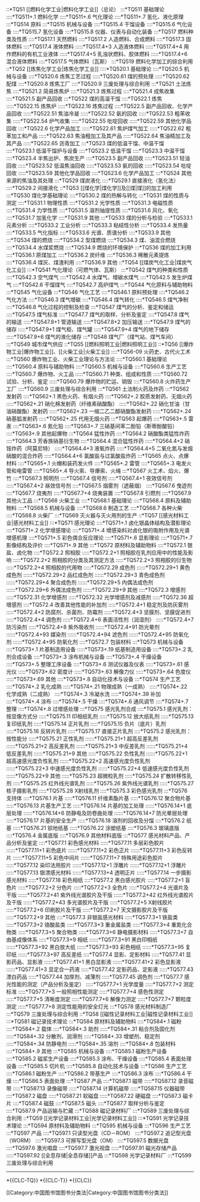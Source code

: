 ::*TQ51 [[燃料化学工业|燃料化学工业]]（总论）
:::*TQ511 基础理论
::::*TQ511+.1 燃料化学
::::*TQ511+.6 气化理论
::::*TQ511+.7 氢化、液化原理
:::*TQ514 原料
:::*TQ515 机械与设备
::::*TQ515.4 干馏设备
::::*TQ515.6 气化设备
::::*TQ515.7 氢化设备
::::*TQ515.8 仪器、仪表与自动化装备
:::*TQ517 燃料种类及性质
::::*TQ517.1 天然燃料
::::*TQ517.2 人造燃料、合成燃料
::::*TQ517.3 固体燃料
::::*TQ517.4 液体燃料
:::::*TQ517.4+3 人造液体燃料
:::::*TQ517.4+4 用作燃料的有机工业液体
:::::*TQ517.4+5 乳浊状燃料、胶体燃料
:::::*TQ517.4+6 混合液体燃料
::::*TQ517.5 气体燃料（瓦斯）
:::*TQ519 燃料化学加工的综合利用
::*TQ52 [[炼焦化学工业|炼焦化学工业]]
::::*TQ520.1 基础理论
::::*TQ520.5 机械与设备
::::*TQ520.6 炼焦工艺过程
:::::*TQ520.61 煤的预处理
:::::*TQ520.62 配煤
::::*TQ520.8 炼焦工厂
::::*TQ520.9 三废处理与综合利用
:::*TQ521 土法炼焦
::::*TQ521.2 简易炼焦炉
::::*TQ521.3 炼焦过程
::::*TQ521.4 成焦收集
::::*TQ521.5 副产品回收
:::*TQ522 煤的高温干馏
::::*TQ522.1 炼焦
:::::*TQ522.15 炼焦炉
:::::*TQ522.16 炼焦过程
::::*TQ522.5 副产品回收、化学产品回收
:::::*TQ522.51 焦油冷凝
:::::*TQ522.52 氨的回收
:::::*TQ522.53 粗苯收集
:::::*TQ522.54 炉气收集
:::::*TQ522.55 吡啶回收
:::::*TQ522.59 其他化学品回收
::::*TQ522.6 化学产品加工
:::::*TQ522.61 焦炉煤气加工
:::::*TQ522.62 粗苯加工和产品
:::::*TQ522.63 焦油粗加工及其产品
:::::*TQ522.64 焦油精加工及其产品
:::::*TQ522.65 沥青加工
:::*TQ523 煤的低温干馏、中温干馏
::::*TQ523.1 低温干馏炉与设备
::::*TQ523.2 低温干馏
::::*TQ523.3 中温干馏
::::*TQ523.4 半焦出炉、焦炭生产
::::*TQ523.5 副产品回收
:::::*TQ523.51 轻油回收
:::::*TQ523.52 低温焦油回收
:::::*TQ523.53 氨的回收
:::::*TQ523.54 吡啶回收
:::::*TQ523.59 其他化学品回收
::::*TQ523.6 化学产品加工
:::*TQ524 其他来源的焦油及其处理
:::*TQ529 煤炭液化
::::*TQ529.1 直接液化（氢化法）
::::*TQ529.2 间接液化
::*TQ53 [[煤化学|煤化学]]及[[煤|煤]]的加工利用
:::*TQ530 煤化学基础理论
::::*TQ530.2 煤的热解与转化
:::*TQ531 煤的性质与测定
::::*TQ531.1 物理性质
::::*TQ531.2 光学性质
::::*TQ531.3 电磁性质
::::*TQ531.4 力学性质
::::*TQ531.5 溶剂抽提性质
::::*TQ531.6 风化、氧化
::::*TQ531.7 加氢化学
::::*TQ531.9 其他
:::*TQ533 煤的分析与检验
::::*TQ533.1 元素分析
::::*TQ533.2 工业分析
::::*TQ533.3 粘结性分析
::::*TQ533.4 发热量
::::*TQ533.5 气化指标
::::*TQ533.6 光谱、质谱分析
::::*TQ533.9 其他
:::*TQ534 煤的燃烧
::::*TQ534.2 型煤燃烧
::::*TQ534.3 煤、油混合燃烧
::::*TQ534.4 水煤浆燃烧
::::*TQ534.9 燃烧的环境保护
:::*TQ536 煤的加工利用
::::*TQ536.1 原煤加工
::::*TQ536.2 炭纤维
::::*TQ536.3 稀散元素提炼
::::*TQ536.4 煤灰、煤渣利用
::::*TQ536.9 其他
::*TQ54 [[煤炭气化工业|煤炭气化工业]]
:::*TQ541 气化理论（可燃气体、瓦斯）
:::*TQ542 煤气的种类和性质
::::*TQ542.3 空气煤气
::::*TQ542.4 水煤气、增碳水煤气
::::*TQ542.5 发生炉煤气
::::*TQ542.6 干馏煤气
::::*TQ542.7 高炉煤气
:::*TQ544 气化原料与辅助物料
:::*TQ545 气化设备
:::*TQ546 气化工艺
::::*TQ546.1 原料预处理
::::*TQ546.2 气化方法
::::*TQ546.3 煤气增碳
::::*TQ546.4 煤气转化
::::*TQ546.5 煤气净制
::::*TQ546.8 气化过程的控制及检查
:::*TQ547 煤气的分析、鉴定和储运
::::*TQ547.5 煤气标准
::::*TQ547.7 煤气的取样、分析及鉴定
::::*TQ547.8 煤气的输送
:::::*TQ547.8+1 管道输送
:::::*TQ547.8+2 加压输送
::::*TQ547.9 煤气的储存
:::::*TQ547.9+1 煤气柜、煤气罐
:::::*TQ547.9+4 煤气的地下储存
:::::*TQ547.9+6 煤气的液化储存
:::*TQ548 煤气厂（煤气站、煤气车间）
:::*TQ549 城市煤气供应
::*TQ55 [[燃料照明工业|燃料照明工业]]
::*TQ56 [[爆炸物工业|爆炸物工业]]、[[火柴工业|火柴工业]]
::::*TQ56-09 火药史、古代火工术
:::*TQ560 爆炸物工业、火柴工业理论与方法论
::::*TQ560.1 基础理论
::::*TQ560.4 原料与辅助物料
::::*TQ560.5 机械与设备
::::*TQ560.6 生产工艺
::::*TQ560.7 爆炸物、火工品
:::::*TQ560.71 种类、组成和性质
:::::*TQ560.72 试验、分析、鉴定
:::::*TQ560.79 爆炸物的贮运、销毁
::::*TQ560.8 火炸药生产工厂
::::*TQ560.9 三废处理与综合利用
:::*TQ561 土法制火药及炸药
:::*TQ562 发射药
::::*TQ562+.1 黑色火药、有烟火药
::::*TQ562+.2 胶质发射药、无烟火药
:::::*TQ562+.21 硝化棉发射药（纤维素硝酸酯）
:::::*TQ562+.22 硝化甘油（甘油硝酸酯）发射药
:::::*TQ562+.23 一缩二乙二醇硝酸酯发射药
:::::*TQ562+.24 硝基胍发射药
:::::*TQ562+.25 代用无烟火药
:::*TQ563 起爆药
::::*TQ563+.5 雷汞
::::*TQ563+.6 氮化铅
::::*TQ563+.7 三硝基间苯二酚铅（斯蒂酚酸铅）
::::*TQ563+.9 其他起爆物
:::*TQ564 猛性炸药
::::*TQ564.2 硝酸酯类猛性炸药
::::*TQ564.3 芳香族硝基衍生物
::::*TQ564.4 混合猛性炸药
:::::*TQ564.4+2 硝铵炸药（阿莫尼特）
:::::*TQ564.4+3 液氧炸药
:::::*TQ564.4+5 二氧化氮与发烟硝酸的混合炸药
:::::*TQ564.4+6 氯酸盐与过氯酸盐炸药
:::*TQ565 点火、点爆材料
::::*TQ565+.1 火帽和装药发火件
::::*TQ565+.2 雷管
::::*TQ565+.3 电发火管和电雷管
::::*TQ565+.4 导火索、导爆索、火绳
:::*TQ567 火工术、焰火、爆竹
::::*TQ567.3 照明剂
::::*TQ567.4 信号剂
:::::*TQ567.4+1 夜效信号剂
:::::*TQ567.4+2 昼效信号剂
::::*TQ567.5 烟雾剂（遮蔽烟）
::::*TQ567.6 曳迹剂
::::*TQ567.7 烧夷剂
:::::*TQ567.7+4 烧夷装置
::::*TQ567.8 引燃剂
::::*TQ567.9 其他火工品
:::*TQ568 火柴工业
::::*TQ568.1 基础理论
::::*TQ568.4 原料及辅助物料
::::*TQ568.5 机械与设备
::::*TQ568.6 制造工艺
::::*TQ568.7 各种火柴
::::*TQ568.8 火柴厂
:::*TQ569 灭火器与灭火用剂的生产
::*TQ57 [[感光材料工业|感光材料工业]]
:::*TQ571 感光理论
::::*TQ571+.1 卤化银晶体结构及潜影理论
::::*TQ571+.2 化学增感理论
::::*TQ571+.4 增感染料对卤化银的吸附作用及光谱增感机理
::::*TQ571+.5 彩色偶合反应理论
::::*TQ571+.6 显影理论
::::*TQ571+.7 影像结构及评价
::::*TQ571+.9 其他
:::*TQ572 原材料及辅助物料
::::*TQ572.1 银盐、卤化物
::::*TQ572.2 照相胶
:::::*TQ572.2+1 照相胶在乳剂应用中的性能及影响
:::::*TQ572.2+2 照相胶的分类及其测定方法
:::::*TQ572.2+3 照相胶的衍生物
:::::*TQ572.2+4 照相胶的代用物
:::::*TQ572.29 成色剂
::::::*TQ572.29+1 黄色成色剂
::::::*TQ572.29+2 品红成色剂
::::::*TQ572.29+3 青色成色剂
::::::*TQ572.29+4 聚合成色剂
::::::*TQ572.29+5 内偶法成色剂
::::::*TQ572.29+6 外偶法成色剂
::::::*TQ572.29+9 其他
::::*TQ572.3 增感剂
:::::*TQ572.31 化学增感剂
:::::*TQ572.32 光学增感剂及减感剂
:::::*TQ572.36 超增感剂
::::*TQ572.4 改善其他性能的补加剂
:::::*TQ572.4+1 稳定剂及防灰雾剂
:::::*TQ572.4+2 防腐剂、杀菌剂、防霉剂
:::::*TQ572.4+3 坚膜剂、坚膜促进剂
:::::*TQ572.4+4 调色剂
:::::*TQ572.4+6 表面活性剂（润湿剂）
:::::*TQ572.4+7 防污染剂
:::::*TQ572.4+8 紫外吸收剂
::::::*TQ572.4+91 防光晕剂
::::::*TQ572.4+93 媒染剂
::::::*TQ572.4+94 滤色剂
::::::*TQ572.4+95 防氧化剂
::::::*TQ572.4+95 防氧化剂
::::*TQ572.7 包装材料
:::*TQ573 机械与设备
::::*TQ573+.1 片基制造用设备
:::::*TQ573+.19 纸基制造用设备
::::*TQ573+.2 乳剂合成设备
::::*TQ573+.3 涂布机械与设备
::::*TQ573+.4 干燥设备
::::*TQ573+.5 整理工序设备
::::*TQ573+.6 测试仪器及仪表
:::::*TQ573+.61 感光仪
:::::*TQ573+.62 密度计
:::::*TQ573+.63 解像力仪
:::::*TQ573+.64 色度仪
:::::*TQ573+.69 其他
::::*TQ573+.8 自动化技术与设备
:::*TQ574 生产工艺
::::*TQ574+.2 乳化成熟
:::::*TQ574+.21 物理成熟（一成熟）
:::::*TQ574+.22 化学成熟（二成熟）
::::*TQ574+.3 冷凝水洗
:::::*TQ574+.39 补加
::::*TQ574+.4 涂布
::::*TQ574+.5 干燥
::::*TQ574+.6 通风调节
::::*TQ574+.7 整理
::::*TQ574+.8 过增感处理
:::*TQ575 感光乳剂合成
::::*TQ575.1 感光乳剂：按显像方式分
:::::*TQ575.11 印相纸乳剂
:::::*TQ575.12 放大纸乳剂
:::::*TQ575.13 复印纸乳剂
:::::*TQ575.14 正片乳剂
:::::*TQ575.15 负片（底片）乳剂
:::::*TQ575.16 反转片乳剂
:::::*TQ575.17 直接正片乳剂
::::*TQ575.2 感光乳剂：按性能分
:::::*TQ575.21 正性乳剂
::::::*TQ575.21+1 超高反差乳剂
::::::*TQ575.21+2 高反差乳剂
::::::*TQ575.21+3 中反差乳剂
::::::*TQ575.21+4 低反差乳剂
::::::*TQ575.21+9 其他
:::::*TQ575.22 负性乳剂
::::::*TQ575.22+1 超高速感光度负性乳剂
::::::*TQ575.22+2 高速感光度负性乳剂
::::::*TQ575.22+3 中速感光度负性乳剂
::::::*TQ575.22+4 低速感光度负性乳剂
::::::*TQ575.22+9 其他
:::::*TQ575.23 超微粒乳剂
:::::*TQ575.24 扩散转移性乳剂
:::::*TQ575.25 红外线光谱乳剂
:::::*TQ575.26 紫外线光谱乳剂
:::::*TQ575.27 核子摄影乳剂
:::::*TQ575.28 X射线乳剂
::::*TQ575.3 彩色感光乳剂
:::*TQ576 支持体
::::*TQ576.1 片基
:::::*TQ576.11 纤维素酯片基
:::::*TQ576.12 聚合物片基
:::::*TQ576.13 片基生产工艺
:::::*TQ576.14 片基的加工处理
::::::*TQ576.14+1 底层处理
::::::*TQ576.14+6 防静电及防卷曲处理
::::::*TQ576.14+7 防光晕层处理
:::::*TQ576.17 片基的安全生产
:::::*TQ576.18 溶剂的回收及分馏
::::*TQ576.2 纸基
:::::*TQ576.21 钡地纸基
:::::*TQ576.22 涂塑纸基
::::*TQ576.3 玻璃底版
::::*TQ576.4 金属底版
::::*TQ576.9 其他材料底版
:::*TQ577 感光材料产品、产品分析及鉴定
::::*TQ577.1 彩色感光材料
:::::*TQ577.11 多层彩色胶片
::::::*TQ577.11+1 彩色底片
::::::*TQ577.11+2 彩色正片
::::::*TQ577.11+3 彩色反转片
::::::*TQ577.11+5 彩色中间片
::::::*TQ577.11+7 特殊用途彩色胶片
:::::*TQ577.12 染印法用胶片
::::::*TQ577.12+1 浮雕片
::::::*TQ577.12+1 浮雕片
:::::*TQ577.13 银漂感光材料
::::::*TQ577.13+4 透明正片
:::::*TQ577.14 一步摄影感光材料
:::::*TQ577.18 彩色相纸
::::*TQ577.2 黑白感光胶片
:::::*TQ577.2+1 盲色片
:::::*TQ577.2+2 分色片
:::::*TQ577.2+3 全色片
:::::*TQ577.2+4 光谱片及干版
::::::*TQ577.2+41 紫外线光谱胶片及干版
::::::*TQ577.2+42 红外线光谱胶片及干版
::::::*TQ577.2+43 多光谱胶片及干版
:::::*TQ577.2+5 X射线胶片
:::::*TQ577.2+6 印刷胶片及干版
:::::*TQ577.2+7 天文摄影胶片及干版
:::::*TQ577.2+9 其他
::::*TQ577.3 非银盐感光材料
:::::*TQ577.3+1 铁盐类
:::::*TQ577.3+2 铬酸盐类
:::::*TQ577.3+3 重金属盐类
:::::*TQ577.3+4 重氮化合物类
:::::*TQ577.3+5 聚合物类
:::::*TQ577.3+6 静电摄影材料
:::::*TQ577.3+7 自由基成像体系
:::::*TQ577.3+9 相纸
::::::*TQ577.3+91 黑白印相纸
::::::*TQ577.3+92 黑白放大纸
::::::*TQ577.3+93 彩色相纸
::::::*TQ577.3+95 复印纸
::::::*TQ577.3+97 高反差纸
::::*TQ577.4 显影、定影材料
:::::*TQ577.41 显影药品、显影液
::::::*TQ577.41+1 黑白显影液
::::::*TQ577.41+2 彩色显影液
::::::*TQ577.41+3 显定合一药液
:::::*TQ577.42 定影药品、定影液
:::::*TQ577.43 漂白药品
:::::*TQ577.44 加厚剂、减薄剂
:::::*TQ577.45 调色剂
::::*TQ577.7 感光性能的测定（产品分析及鉴定）
:::::*TQ577.7+1 光学度量
:::::*TQ577.7+2 测定标准
:::::*TQ577.7+3 一般照相性能测定
:::::*TQ577.7+4 感色性测定
:::::*TQ577.7+5 清晰度测定
:::::*TQ577.7+6 解像力测定
:::::*TQ577.7+7 颗粒度测定
:::::*TQ577.7+8 测定性能用的安全灯光
:::*TQ578 感光材料制造厂
:::*TQ579 三废处理与综合利用
::*TQ58 [[磁性记录材料工业|磁性记录材料工业]]
:::*TQ581 磁记录技术理论
:::*TQ584 原材料及辅助物料
::::*TQ584+.1 磁粉
::::*TQ584+.2 载体
::::*TQ584+.3 助剂
:::::*TQ584+.31 粘合剂及固化剂
:::::*TQ584+.32 分散剂、润滑剂
:::::*TQ584+.33 增塑剂、稳定剂
:::::*TQ584+.34 防静电剂
:::::*TQ584+.35 溶剂
::::*TQ584+.8 包装材料
::::*TQ584+.9 其他
:::*TQ585 机械与设备
::::*TQ585.1 磁粉生产设备
::::*TQ585.2 磁浆生产设备
::::*TQ585.3 涂布、干燥设备
::::*TQ585.4 表面处理设备
::::*TQ585.5 切片机
::::*TQ585.8 自动化技术与设备
:::*TQ586 生产工艺
::::*TQ586.1 磁粉生产
::::*TQ586.2 带基生产
::::*TQ586.3 涂布
::::*TQ586.4 干燥
::::*TQ586.5 表面处理
:::*TQ587 产品
::::*TQ587.1 磁带
:::::*TQ587.12 录音磁带
:::::*TQ587.13 录像磁带
:::::*TQ587.14 计算机磁带
:::::*TQ587.15 仪器磁带
::::*TQ587.2 磁盘
:::::*TQ587.21 软磁盘
:::::*TQ587.22 硬磁盘
::::*TQ587.3 磁卡片
::::*TQ587.4 磁鼓
::::*TQ587.5 磁头
::::*TQ587.7 取样分析与鉴定
::::*TQ587.9 产品运输与贮藏
:::*TQ588 磁记录材料厂
:::*TQ589 三废处理与综合利用
::*TQ59 [[光学记录材料工业|光学记录材料工业]]
:::*TQ591 光学记录技术理论
:::*TQ594 原材料及辅助物料
:::*TQ595 机械与设备
:::*TQ596 生产工艺
:::*TQ597 产品
::::*TQ597.1 只读型光盘（CD－ROM）
::::*TQ597.2 追记型光盘（WORM）
::::*TQ597.3 可擦写型光盘（OM）
::::*TQ597.5 数据光盘
::::*TQ597.6 激光唱盘
::::*TQ597.7 激光视盘
:::::*TQ597.91 磁光存储产品
:::::*TQ597.92 [[全息存储|全息存储]]产品
:::*TQ598 光学记录材料厂
:::*TQ599 三废处理与综合利用

----

*{{CLC-TQ}}
*{{CLC-T}}
*{{CLC}}

[[Category:中国图书馆图书分类法|Category:中国图书馆图书分类法]]